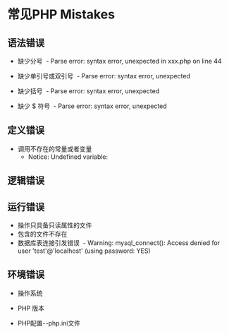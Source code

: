 # 常见PHP Mistakes


## 语法错误

* 缺少分号
  - Parse error: syntax error, unexpected in xxx.php on line 44

* 缺少单引号或双引号
  - Parse error: syntax error, unexpected

* 缺少括号
  - Parse error: syntax error, unexpected
  
* 缺少 $ 符号
  - Parse error: syntax error, unexpected
  
## 定义错误

* 调用不存在的常量或者变量
  -  Notice: Undefined variable: 
  
## 逻辑错误

## 运行错误

* 操作只具备只读属性的文件
* 包含的文件不存在
* 数据库表连接引发错误
  - Warning: mysql_connect(): Access denied for user 'test'@'localhost' (using password: YES)
  
## 环境错误

* 操作系统

* PHP 版本

* PHP配置--php.ini文件
